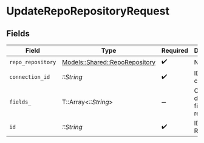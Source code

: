 # UpdateRepoRepositoryRequest


## Fields

| Field                                                                   | Type                                                                    | Required                                                                | Description                                                             |
| ----------------------------------------------------------------------- | ----------------------------------------------------------------------- | ----------------------------------------------------------------------- | ----------------------------------------------------------------------- |
| `repo_repository`                                                       | [Models::Shared::RepoRepository](../../models/shared/reporepository.md) | :heavy_check_mark:                                                      | N/A                                                                     |
| `connection_id`                                                         | *::String*                                                              | :heavy_check_mark:                                                      | ID of the connection                                                    |
| `fields_`                                                               | T::Array<*::String*>                                                    | :heavy_minus_sign:                                                      | Comma-delimited fields to return                                        |
| `id`                                                                    | *::String*                                                              | :heavy_check_mark:                                                      | ID of the Repository                                                    |